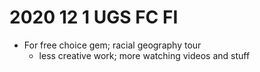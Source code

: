 # 2020 12 1 UGS FC FI

- For free choice gem; racial geography tour
  - less creative work; more watching videos and stuff
  
